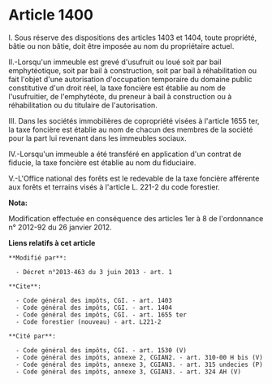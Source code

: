 # Article 1400

I. Sous réserve des dispositions des articles 1403 et 1404, toute propriété, bâtie ou non bâtie, doit être imposée au nom du
propriétaire actuel. 

II.-Lorsqu'un immeuble est grevé d'usufruit ou loué soit par bail emphytéotique, soit par bail à construction, soit par bail
à réhabilitation ou fait l'objet d'une autorisation d'occupation temporaire du domaine public constitutive d'un droit réel,
la taxe foncière est établie au nom de l'usufruitier, de l'emphytéote, du preneur à bail à construction ou à réhabilitation
ou du titulaire de l'autorisation. 

III. Dans les sociétés immobilières de copropriété visées à l'article 1655 ter, la taxe foncière est établie au nom de chacun
des membres de la société pour la part lui revenant dans les immeubles sociaux. 

IV.-Lorsqu'un immeuble a été transféré en application d'un contrat de fiducie, la taxe foncière est établie au nom du
fiduciaire. 

V.-L'Office national des forêts est le redevable de la taxe foncière afférente aux forêts et terrains visés à l'article L.
221-2 du code forestier.

**Nota:**

Modification effectuée en conséquence des articles 1er à 8 de l'ordonnance n° 2012-92 du 26 janvier 2012.

**Liens relatifs à cet article**

	**Modifié par**:

	  - Décret n°2013-463 du 3 juin 2013 - art. 1

	**Cite**:

	  - Code général des impôts, CGI. - art. 1403
	  - Code général des impôts, CGI. - art. 1404
	  - Code général des impôts, CGI. - art. 1655 ter
	  - Code forestier (nouveau) - art. L221-2

	**Cité par**:

	  - Code général des impôts, CGI. - art. 1530 (V)
	  - Code général des impôts, annexe 2, CGIAN2. - art. 310-00 H bis (V)
	  - Code général des impôts, annexe 3, CGIAN3. - art. 315 undecies (P)
	  - Code général des impôts, annexe 3, CGIAN3. - art. 324 AH (V)
